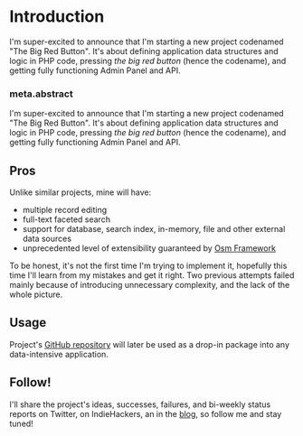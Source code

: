 # Introduction

I'm super-excited to announce that I'm starting a new project codenamed "The Big Red Button". It's about defining application data structures and logic in PHP code, pressing *the big red button* (hence the codename), and getting fully functioning Admin Panel and API.

### meta.abstract

I'm super-excited to announce that I'm starting a new project codenamed "The Big Red Button". It's about defining application data structures and logic in PHP code, pressing *the big red button* (hence the codename), and getting fully functioning Admin Panel and API.

## Pros

Unlike similar projects, mine will have:

* multiple record editing
* full-text faceted search
* support for database, search index, in-memory, file and other external data sources
* unprecedented level of extensibility guaranteed by [Osm Framework](https://osm.software/docs/framework/index.html)

To be honest, it's not the first time I'm trying to implement it, hopefully this time I'll learn from my mistakes and get it right. Two previous attempts failed mainly because of introducing unnecessary complexity, and the lack of the whole picture. 

## Usage

Project's [GitHub repository](https://github.com/osmphp/data) will later be used as a drop-in package into any data-intensive application.

## Follow! 

I'll share the project's ideas, successes, failures, and bi-weekly status reports on Twitter, on IndieHackers, an in the [blog](https://osm.software/blog/data/), so follow me and stay tuned!

  